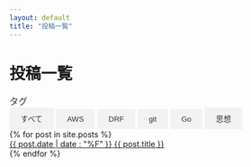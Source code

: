 ```yaml
---
layout: default
title: "投稿一覧"
---
```


# 投稿一覧

<style>
.tabtext {
  font-size: 16px;
  margin: 0;
  padding:　0;
  color: #333;
}
/* ボタンの基本スタイル */
.tablinks {
  background-color: #f2f2f2;
  border: none;
  color: #333;
  padding: 10px 20px;
  cursor: pointer;
  transition: background-color 0.3s;
}

/* 選択中のボタンのスタイル */
.tablinks.active {
  background-color: #007bff;
  color: #fff;
}
</style>

<div class="tab">
  <p class="tabtext">タグ</p>
  <button class="tablinks" onclick="filterCategory('all')">すべて</button>
  <button class="tablinks" onclick="filterCategory('AWS')">AWS</button>
  <button class="tablinks" onclick="filterCategory('DRF')">DRF</button>
  <button class="tablinks" onclick="filterCategory('git')">git</button>
  <button class="tablinks" onclick="filterCategory('Go')">Go</button>
  <button class="tablinks" onclick="filterCategory('思想')">思想</button>
  <!-- 他のカテゴリのボタンも追加 -->
</div>

<div id="posts">
  {% for post in site.posts %}
    <div class="post" data-category="{{ post.category }}">
      <a href="{{ post.url | absolute_url }}">
        <span>{{ post.date | date : "%F" }}</span>
        <span>{{ post.title }}</span>
      </a>
    </div>
  {% endfor %}
</div>

<!-- JavaScriptでカテゴリ別にフィルタリングするコード -->
<script>
  function filterCategory(category) {
    const posts = document.querySelectorAll(".post");
    posts.forEach(function(post) {
      const postCategory = post.getAttribute("data-category");
      if (category === "all" || postCategory === category) {
        post.style.display = "block";
      } else {
        post.style.display = "none";
      }
    });
  }
  const buttons = document.querySelectorAll(".tablinks");
  buttons.forEach(function(button) {
    button.addEventListener("click", function() {
      // すべてのボタンからactiveクラスを削除
      buttons.forEach(function(btn) {
        btn.classList.remove("active");
      });
      // クリックしたボタンにactiveクラスを追加
      button.classList.add("active");
    });
  });
</script>
